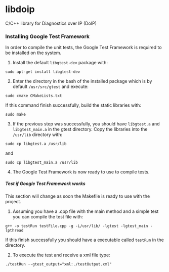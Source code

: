 # libdoip
C/C++ library for Diagnostics over IP (DoIP)

### Installing Google Test Framework

In order to compile the unit tests, the Google Test Framework is required to be installed on the system.

1. Install the default `libgtest-dev` package with:
```
sudo apt-get install libgtest-dev
```
2. Enter the directory in the bash of the installed package which is by default `/usr/src/gtest` and execute:
```
sudo cmake CMakeLists.txt
```
If this command finish successfully, build the static libraries with:
```
sudo make
```
3. If the previous step was successfully, you should have `libgtest.a` and `libgtest_main.a` in the gtest directory.
Copy the libraries into the `/usr/lib` directory with:
```
sudo cp libgtest.a /usr/lib
```
and
```
sudo cp libgtest_main.a /usr/lib
```

4. The Google Test Framework is now ready to use to compile tests.

##### Test if Google Test Framework works

This section will change as soon the Makefile is ready to use with the project.

1. Assuming you have a .cpp file with the main method and a simple test you can compile the test file with:
```
g++ -o testRun testFile.cpp -g -L/usr/lib/ -lgtest -lgtest_main -lpthread
```
If this finish successfully you should have a executable called `testRun` in the directory.

2. To execute the test and receive a xml file type:
```
./testRun --gtest_output="xml:./testOutput.xml"
```
